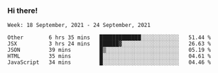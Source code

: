 ### Hi there!

<!--START_SECTION:waka-->
```text
Week: 18 September, 2021 - 24 September, 2021

Other        6 hrs 35 mins   █████████████░░░░░░░░░░░░   51.44 % 
JSX          3 hrs 24 mins   ██████▓░░░░░░░░░░░░░░░░░░   26.63 % 
JSON         39 mins         █▒░░░░░░░░░░░░░░░░░░░░░░░   05.19 % 
HTML         35 mins         █░░░░░░░░░░░░░░░░░░░░░░░░   04.61 % 
JavaScript   34 mins         █░░░░░░░░░░░░░░░░░░░░░░░░   04.46 % 
```
<!--END_SECTION:waka-->
